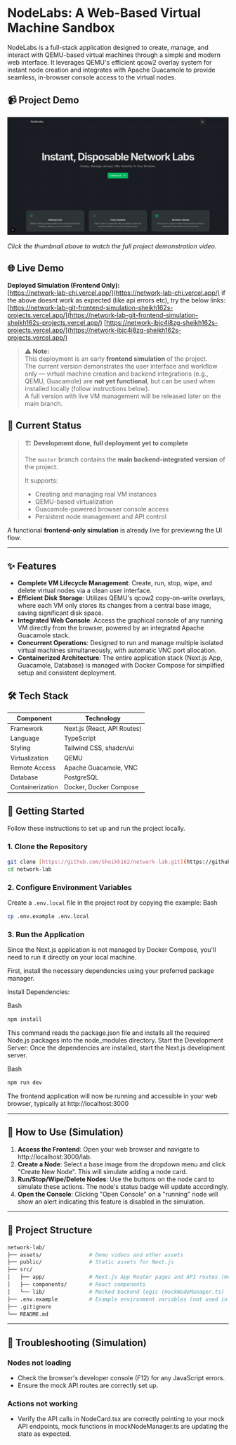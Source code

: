 # NodeLabs: A Web-Based Virtual Machine Sandbox

NodeLabs is a full-stack application designed to create, manage, and interact with QEMU-based virtual machines through a simple and modern web interface. It leverages QEMU's efficient qcow2 overlay system for instant node creation and integrates with Apache Guacamole to provide seamless, in-browser console access to the virtual nodes.

## 📹 Project Demo

[![NodeLabs Project Demo](./assets/thumbnail.png)](https://youtu.be/bnMm-nO8pSg)

*Click the thumbnail above to watch the full project demonstration video.*

## 🌐 Live Demo

**Deployed Simulation (Frontend Only):**  
 [https://network-lab-chi.vercel.app/](https://network-lab-chi.vercel.app/)
 if the above doesnt work as expected (like api errors etc), try the below links:
 [https://network-lab-git-frontend-simulation-sheikh162s-projects.vercel.app/](https://network-lab-git-frontend-simulation-sheikh162s-projects.vercel.app/)
 [https://network-ibjc4i8zg-sheikh162s-projects.vercel.app/](https://network-ibjc4i8zg-sheikh162s-projects.vercel.app/)

> ⚠️ **Note:**  
> This deployment is an early **frontend simulation** of the project.  
> The current version demonstrates the user interface and workflow only — virtual machine creation and backend integrations (e.g., QEMU, Guacamole) are **not yet functional**, but can be used when installed locally (follow instructions below).  
> A full version with live VM management will be released later on the main branch.


## 🚀 Current Status

> 🏗 **Development done, full deployment yet to complete**
>
> The `master` branch contains the **main backend-integrated version** of the project.
>  
> It supports:
> - Creating and managing real VM instances  
> - QEMU-based virtualization  
> - Guacamole-powered browser console access  
> - Persistent node management and API control  

A functional **frontend-only simulation** is already live for previewing the UI flow.

---

## ✨ Features

- **Complete VM Lifecycle Management**: Create, run, stop, wipe, and delete virtual nodes via a clean user interface.
- **Efficient Disk Storage**: Utilizes QEMU's qcow2 copy-on-write overlays, where each VM only stores its changes from a central base image, saving significant disk space.
- **Integrated Web Console**: Access the graphical console of any running VM directly from the browser, powered by an integrated Apache Guacamole stack.
- **Concurrent Operations**: Designed to run and manage multiple isolated virtual machines simultaneously, with automatic VNC port allocation.
- **Containerized Architecture**: The entire application stack (Next.js App, Guacamole, Database) is managed with Docker Compose for simplified setup and consistent deployment.


## 🛠️ Tech Stack

| Component | Technology |
|-----------|-----------|
| Framework | Next.js (React, API Routes) |
| Language | TypeScript |
| Styling | Tailwind CSS, shadcn/ui |
| Virtualization | QEMU |
| Remote Access | Apache Guacamole, VNC |
| Database | PostgreSQL |
| Containerization | Docker, Docker Compose |

## 🚀 Getting Started

Follow these instructions to set up and run the project locally.

### 1. Clone the Repository

```bash
git clone [https://github.com/Sheikh162/network-lab.git](https://github.com/Sheikh162/network-lab.git)
cd network-lab 
```

### 2\. Configure Environment Variables

Create a `.env.local` file in the project root by copying the example:
Bash

```bash
cp .env.example .env.local
```

### 3\. Run the Application

Since the Next.js application is not managed by Docker Compose, you'll need to run it directly on your local machine.

First, install the necessary dependencies using your preferred package manager.

Install Dependencies:

Bash
```bash
npm install
```
This command reads the package.json file and installs all the required Node.js packages into the node_modules directory.
Start the Development Server: Once the dependencies are installed, start the Next.js development server.

Bash
```bash
npm run dev
```
The frontend application will now be running and accessible in your web browser, typically at http://localhost:3000
* * * * *

📖 How to Use (Simulation)
-------------
1.  **Access the Frontend**: Open your web browser and navigate to http://localhost:3000/lab.
2.  **Create a Node**: Select a base image from the dropdown menu and click "Create New Node". This will simulate adding a node card.
3.  **Run/Stop/Wipe/Delete Nodes**: Use the buttons on the node card to simulate these actions. The node's status badge will update accordingly.
4.  **Open the Console**: Clicking "Open Console" on a "running" node will show an alert indicating this feature is disabled in the simulation.

* * * * *

📁 Project Structure
--------------------

```bash
network-lab/
├── assets/               # Demo videos and other assets
├── public/               # Static assets for Next.js
├── src/
│   ├── app/              # Next.js App Router pages and API routes (mocked)
│   ├── components/       # React components
│   └── lib/              # Mocked backend logic (mockNodeManager.ts)
├── .env.example          # Example environment variables (not used in sim)
├── .gitignore
└── README.md             
```

* * * * *

🐛 Troubleshooting (Simulation)
------------------

### Nodes not loading
- Check the browser's developer console (F12) for any JavaScript errors. 
- Ensure the mock API routes are correctly set up.

### Actions not working
- Verify the API calls in NodeCard.tsx are correctly pointing to your mock API endpoints, mock functions in mockNodeManager.ts are updating the state as expected.

